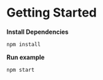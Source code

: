 # Getting Started

**Install Dependencies**

```
npm install
```

**Run example**

```
npm start
```
